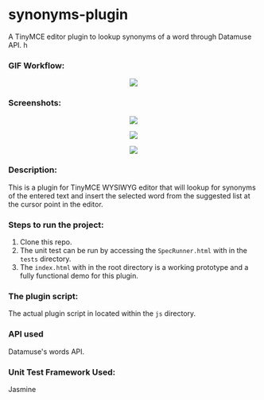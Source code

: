 # synonyms-plugin
A TinyMCE editor plugin to lookup synonyms of a word through Datamuse API. h

### GIF Workflow:
<p align="center">
 <img src="readmeImg/workflow.gif"/>
</p>

### Screenshots:
<p align="center">
 <img src="readmeImg/screen1.jpg"/>
</p>
<p align="center">
 <img src="readmeImg/screen2.jpg"/>
</p>
<p align="center">
 <img src="readmeImg/screen3.jpg"/>
</p>

### Description:
This is a plugin for TinyMCE WYSIWYG editor that will lookup for synonyms of the entered text and insert the selected word 
from the suggested list at the cursor point in the editor.

### Steps to run the project:
1. Clone this repo.
2. The unit test can be run by accessing the ```SpecRunner.html``` with in the ```tests``` directory.
3. The ```index.html``` with in the root directory is a working prototype and a fully functional demo for this plugin.

### The plugin script:
The actual plugin script in located within the ```js``` directory.

### API used
Datamuse's words API.

### Unit Test Framework Used:
Jasmine

